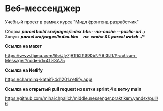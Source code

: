 # Веб-мессенджер

Учебный проект в рамках курса "Мидл фронтенд-разработчик"

Сборка ***parcel build src/pages/index.hbs --no-cache --public-url ./*** <br>
Запуск ***parcel src/pages/index.hbs --no-cache && parcel watch ./****

**Ссылка на макет**

https://www.figma.com/file/Jly7jH1Ri2R99DbNYBI3LR/Practicum-Messager?node-id=41%3A75

**Ссылка на Netlify**

https://charming-kataifi-4d1201.netlify.app/

**Ссылка на открытый pull request из ветки sprint_4 в ветку main**

https://github.com/mihalichpalich/middle.messenger.praktikum.yandex/pull/6
